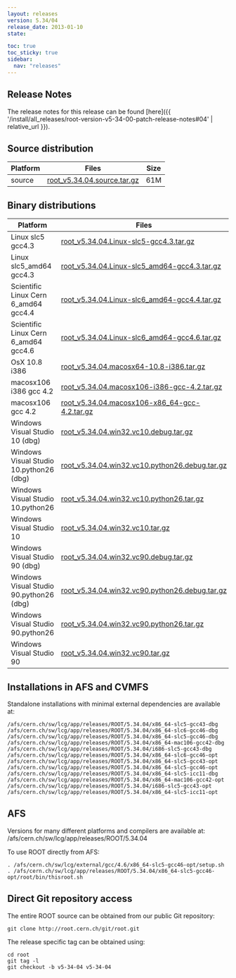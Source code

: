 ```yaml
---
layout: releases
version: 5.34/04
release_date: 2013-01-10
state:

toc: true
toc_sticky: true
sidebar:
  nav: "releases"
---
```



## Release Notes

The release notes for this release can be found [here]({{ '/install/all_releases/root-version-v5-34-00-patch-release-notes#04' | relative_url }}).

## Source distribution

| Platform       | Files | Size |
|-----------|-------|-----|
| source | [root_v5.34.04.source.tar.gz](https://root.cern.ch/download/root_v5.34.04.source.tar.gz) |  61M |


## Binary distributions

| Platform       | Files | Size |
|-----------|-------|-----|
| Linux slc5 gcc4.3 | [root_v5.34.04.Linux-slc5-gcc4.3.tar.gz](https://root.cern.ch/download/root_v5.34.04.Linux-slc5-gcc4.3.tar.gz) |  55M |
| Linux slc5_amd64 gcc4.3 | [root_v5.34.04.Linux-slc5_amd64-gcc4.3.tar.gz](https://root.cern.ch/download/root_v5.34.04.Linux-slc5_amd64-gcc4.3.tar.gz) |  56M |
| Scientific Linux Cern 6_amd64 gcc4.4 | [root_v5.34.04.Linux-slc6_amd64-gcc4.4.tar.gz](https://root.cern.ch/download/root_v5.34.04.Linux-slc6_amd64-gcc4.4.tar.gz) |  50M |
| Scientific Linux Cern 6_amd64 gcc4.6 | [root_v5.34.04.Linux-slc6_amd64-gcc4.6.tar.gz](https://root.cern.ch/download/root_v5.34.04.Linux-slc6_amd64-gcc4.6.tar.gz) |  53M |
| OsX 10.8 i386 | [root_v5.34.04.macosx64-10.8-i386.tar.gz](https://root.cern.ch/download/root_v5.34.04.macosx64-10.8-i386.tar.gz) |  54M |
| macosx106 i386 gcc 4.2 | [root_v5.34.04.macosx106-i386-gcc-4.2.tar.gz](https://root.cern.ch/download/root_v5.34.04.macosx106-i386-gcc-4.2.tar.gz) |  50M |
| macosx106 gcc 4.2 | [root_v5.34.04.macosx106-x86_64-gcc-4.2.tar.gz](https://root.cern.ch/download/root_v5.34.04.macosx106-x86_64-gcc-4.2.tar.gz) |  52M |
| Windows Visual Studio 10 (dbg) | [root_v5.34.04.win32.vc10.debug.tar.gz](https://root.cern.ch/download/root_v5.34.04.win32.vc10.debug.tar.gz) | 160M |
| Windows Visual Studio 10.python26 (dbg) | [root_v5.34.04.win32.vc10.python26.debug.tar.gz](https://root.cern.ch/download/root_v5.34.04.win32.vc10.python26.debug.tar.gz) | 160M |
| Windows Visual Studio 10.python26 | [root_v5.34.04.win32.vc10.python26.tar.gz](https://root.cern.ch/download/root_v5.34.04.win32.vc10.python26.tar.gz) |  67M |
| Windows Visual Studio 10 | [root_v5.34.04.win32.vc10.tar.gz](https://root.cern.ch/download/root_v5.34.04.win32.vc10.tar.gz) |  67M |
| Windows Visual Studio 90 (dbg) | [root_v5.34.04.win32.vc90.debug.tar.gz](https://root.cern.ch/download/root_v5.34.04.win32.vc90.debug.tar.gz) | 153M |
| Windows Visual Studio 90.python26 (dbg) | [root_v5.34.04.win32.vc90.python26.debug.tar.gz](https://root.cern.ch/download/root_v5.34.04.win32.vc90.python26.debug.tar.gz) | 153M |
| Windows Visual Studio 90.python26 | [root_v5.34.04.win32.vc90.python26.tar.gz](https://root.cern.ch/download/root_v5.34.04.win32.vc90.python26.tar.gz) |  64M |
| Windows Visual Studio 90 | [root_v5.34.04.win32.vc90.tar.gz](https://root.cern.ch/download/root_v5.34.04.win32.vc90.tar.gz) |  64M |



## Installations in AFS and CVMFS
Standalone installations with minimal external dependencies are available at:
~~~
/afs/cern.ch/sw/lcg/app/releases/ROOT/5.34.04/x86_64-slc5-gcc43-dbg
/afs/cern.ch/sw/lcg/app/releases/ROOT/5.34.04/x86_64-slc6-gcc46-dbg
/afs/cern.ch/sw/lcg/app/releases/ROOT/5.34.04/x86_64-slc5-gcc46-dbg
/afs/cern.ch/sw/lcg/app/releases/ROOT/5.34.04/x86_64-mac106-gcc42-dbg
/afs/cern.ch/sw/lcg/app/releases/ROOT/5.34.04/i686-slc5-gcc43-dbg
/afs/cern.ch/sw/lcg/app/releases/ROOT/5.34.04/x86_64-slc6-gcc46-opt
/afs/cern.ch/sw/lcg/app/releases/ROOT/5.34.04/x86_64-slc5-gcc43-opt
/afs/cern.ch/sw/lcg/app/releases/ROOT/5.34.04/x86_64-slc5-gcc46-opt
/afs/cern.ch/sw/lcg/app/releases/ROOT/5.34.04/x86_64-slc5-icc11-dbg
/afs/cern.ch/sw/lcg/app/releases/ROOT/5.34.04/x86_64-mac106-gcc42-opt
/afs/cern.ch/sw/lcg/app/releases/ROOT/5.34.04/i686-slc5-gcc43-opt
/afs/cern.ch/sw/lcg/app/releases/ROOT/5.34.04/x86_64-slc5-icc11-opt
~~~

## AFS
Versions for many different platforms and compilers are available at:
/afs/cern.ch/sw/lcg/app/releases/ROOT/5.34.04

To use ROOT directly from AFS:
~~~
. /afs/cern.ch/sw/lcg/external/gcc/4.6/x86_64-slc5-gcc46-opt/setup.sh
. /afs/cern.ch/sw/lcg/app/releases/ROOT/5.34.04/x86_64-slc5-gcc46-opt/root/bin/thisroot.sh
~~~

## Direct Git repository access
The entire ROOT source can be obtained from our public Git repository:

~~~
git clone http://root.cern.ch/git/root.git
~~~
The release specific tag can be obtained using:
~~~
cd root
git tag -l
git checkout -b v5-34-04 v5-34-04
~~~

